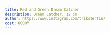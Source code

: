 ```yaml
---
title: Red and Green Dream Catcher
description: Dream Catcher, 12 cm
author: https://www.instagram.com/trikstertin/
cost: 6000₸
---
```

